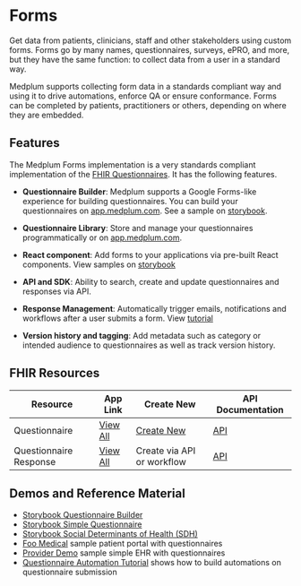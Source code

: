 # Forms

Get data from patients, clinicians, staff and other stakeholders using custom forms. Forms go by many names, questionnaires, surveys, ePRO, and more, but they have the same function: to collect data from a user in a standard way.

Medplum supports collecting form data in a standards compliant way and using it to drive automations, enforce QA or ensure conformance. Forms can be completed by patients, practitioners or others, depending on where they are embedded.

## Features

The Medplum Forms implementation is a very standards compliant implementation of the [FHIR Questionnaires](https://www.medplum.com/docs/api/fhir/resources/questionnaire). It has the following features.

- **Questionnaire Builder**: Medplum supports a Google Forms-like experience for building questionnaires. You can build your questionnaires on [app.medplum.com](https://app.medplum.com/Questionnaire). See a sample on [storybook](https://storybook.medplum.com/?path=/docs/medplum-questionnairebuilder--basic).

- **Questionnaire Library**: Store and manage your questionnaires programmatically or on [app.medplum.com](https://www.medplum.com/docs/api/fhir/resources/questionnaire).

- **React component**: Add forms to your applications via pre-built React components. View samples on [storybook](https://storybook.medplum.com/?path=/docs/medplum-questionnaireform--basic)

- **API and SDK**: Ability to search, create and update questionnaires and responses via API.

- **Response Management**: Automatically trigger emails, notifications and workflows after a user submits a form. View [tutorial](https://www.medplum.com/docs/tutorials/bots/bot-for-questionnaire-response)

- **Version history and tagging**: Add metadata such as category or intended audience to questionnaires as well as track version history.

## FHIR Resources

| Resource               | App Link                                                  | Create New                                              | API Documentation                                                            |
| ---------------------- | --------------------------------------------------------- | ------------------------------------------------------- | ---------------------------------------------------------------------------- |
| Questionnaire          | [View All](https://app.medplum.com/Questionnaire)         | [Create New](https://app.medplum.com/Questionnaire/new) | [API](https://www.medplum.com/docs/api/fhir/resources/questionnaire)         |
| Questionnaire Response | [View All](https://app.medplum.com/QuestionnaireResponse) | Create via API or workflow                              | [API](https://www.medplum.com/docs/api/fhir/resources/questionnaireresponse) |

## Demos and Reference Material

- [Storybook Questionnaire Builder](https://storybook.medplum.com/?path=/docs/medplum-questionnairebuilder--basic)
- [Storybook Simple Questionnaire](https://storybook.medplum.com/?path=/docs/medplum-questionnaireform--groups)
- [Storybook Social Determinants of Health (SDH)](https://storybook.medplum.com/?path=/docs/medplum-questionnaireform--ahchrsn-screening)
- [Foo Medical](https://foomedical.com/) sample patient portal with questionnaires
- [Provider Demo](https://provider.foomedical.com/) sample simple EHR with questionnaires
- [Questionnaire Automation Tutorial](https://www.medplum.com/docs/tutorials/bots) shows how to build automations on questionnaire submission
